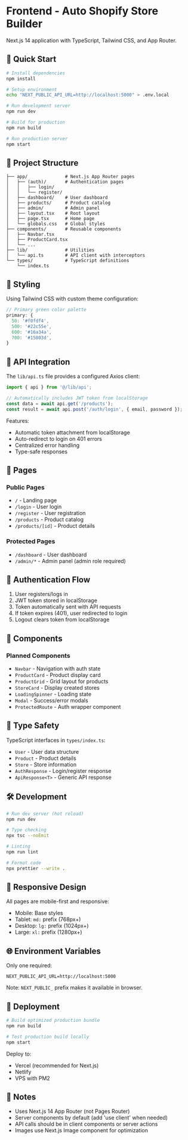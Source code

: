 # Frontend - Auto Shopify Store Builder

Next.js 14 application with TypeScript, Tailwind CSS, and App Router.

## 🚀 Quick Start

```bash
# Install dependencies
npm install

# Setup environment
echo "NEXT_PUBLIC_API_URL=http://localhost:5000" > .env.local

# Run development server
npm run dev

# Build for production
npm run build

# Run production server
npm start
```

## 📁 Project Structure

```
├── app/              # Next.js App Router pages
│   ├── (auth)/       # Authentication pages
│   │   ├── login/
│   │   └── register/
│   ├── dashboard/    # User dashboard
│   ├── products/     # Product catalog
│   ├── admin/        # Admin panel
│   ├── layout.tsx    # Root layout
│   ├── page.tsx      # Home page
│   └── globals.css   # Global styles
├── components/       # Reusable components
│   ├── Navbar.tsx
│   ├── ProductCard.tsx
│   └── ...
├── lib/              # Utilities
│   └── api.ts        # API client with interceptors
└── types/            # TypeScript definitions
    └── index.ts
```

## 🎨 Styling

Using Tailwind CSS with custom theme configuration:

```javascript
// Primary green color palette
primary: {
  50: '#f0fdf4',
  500: '#22c55e',
  600: '#16a34a',
  700: '#15803d',
}
```

## 🔌 API Integration

The `lib/api.ts` file provides a configured Axios client:

```typescript
import { api } from '@/lib/api';

// Automatically includes JWT token from localStorage
const data = await api.get('/products');
const result = await api.post('/auth/login', { email, password });
```

Features:
- Automatic token attachment from localStorage
- Auto-redirect to login on 401 errors
- Centralized error handling
- Type-safe responses

## 📄 Pages

### Public Pages
- `/` - Landing page
- `/login` - User login
- `/register` - User registration
- `/products` - Product catalog
- `/products/[id]` - Product details

### Protected Pages
- `/dashboard` - User dashboard
- `/admin/*` - Admin panel (admin role required)

## 🔐 Authentication Flow

1. User registers/logs in
2. JWT token stored in localStorage
3. Token automatically sent with API requests
4. If token expires (401), user redirected to login
5. Logout clears token from localStorage

## 🧩 Components

### Planned Components
- `Navbar` - Navigation with auth state
- `ProductCard` - Product display card
- `ProductGrid` - Grid layout for products
- `StoreCard` - Display created stores
- `LoadingSpinner` - Loading state
- `Modal` - Success/error modals
- `ProtectedRoute` - Auth wrapper component

## 🎯 Type Safety

TypeScript interfaces in `types/index.ts`:
- `User` - User data structure
- `Product` - Product details
- `Store` - Store information
- `AuthResponse` - Login/register response
- `ApiResponse<T>` - Generic API response

## 🛠️ Development

```bash
# Run dev server (hot reload)
npm run dev

# Type checking
npx tsc --noEmit

# Linting
npm run lint

# Format code
npx prettier --write .
```

## 📱 Responsive Design

All pages are mobile-first and responsive:
- Mobile: Base styles
- Tablet: `md:` prefix (768px+)
- Desktop: `lg:` prefix (1024px+)
- Large: `xl:` prefix (1280px+)

## 🌐 Environment Variables

Only one required:

```env
NEXT_PUBLIC_API_URL=http://localhost:5000
```

Note: `NEXT_PUBLIC_` prefix makes it available in browser.

## 🚀 Deployment

```bash
# Build optimized production bundle
npm run build

# Test production build locally
npm start
```

Deploy to:
- Vercel (recommended for Next.js)
- Netlify
- VPS with PM2

## 📝 Notes

- Uses Next.js 14 App Router (not Pages Router)
- Server components by default (add 'use client' when needed)
- API calls should be in client components or server actions
- Images use Next.js Image component for optimization

